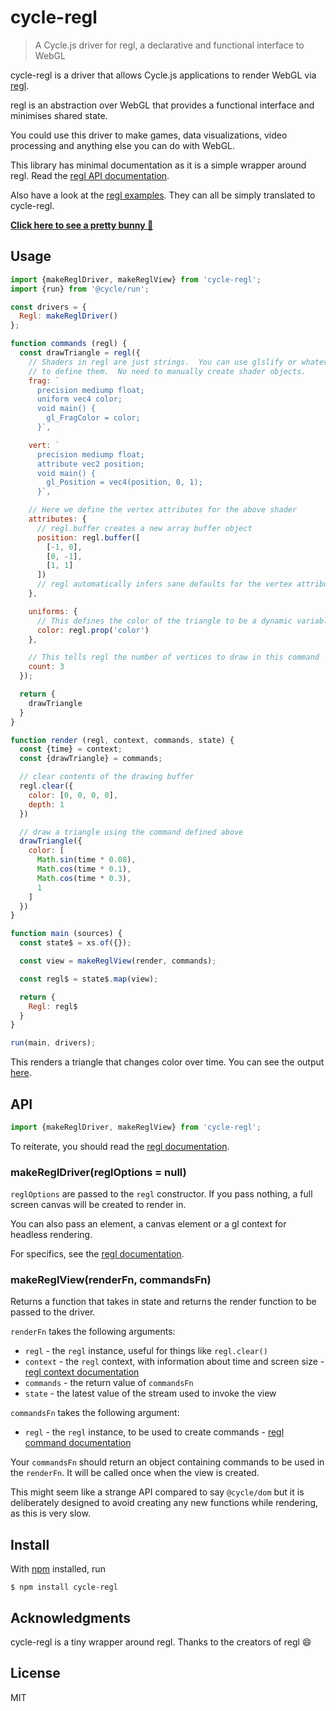 # cycle-regl

> A Cycle.js driver for regl, a declarative and functional interface to WebGL

cycle-regl is a driver that allows Cycle.js applications to render WebGL via [regl](https://github.com/regl-project/regl).

regl is an abstraction over WebGL that provides a functional interface and minimises shared state.

You could use this driver to make games, data visualizations, video processing and anything else you can do with WebGL.

This library has minimal documentation as it is a simple wrapper around regl. Read the [regl API documentation](https://github.com/regl-project/regl/blob/gh-pages/API.md).

Also have a look at the [regl examples](http://regl.party/examples). They can all be simply translated to cycle-regl.

**[Click here to see a pretty bunny 🐰](https://cyclejs-community.github.io/cycle-regl/)**

## Usage

```js
import {makeReglDriver, makeReglView} from 'cycle-regl';
import {run} from '@cycle/run';

const drivers = {
  Regl: makeReglDriver()
};

function commands (regl) {
  const drawTriangle = regl({
    // Shaders in regl are just strings.  You can use glslify or whatever you want
    // to define them.  No need to manually create shader objects.
    frag: `
      precision mediump float;
      uniform vec4 color;
      void main() {
        gl_FragColor = color;
      }`,

    vert: `
      precision mediump float;
      attribute vec2 position;
      void main() {
        gl_Position = vec4(position, 0, 1);
      }`,

    // Here we define the vertex attributes for the above shader
    attributes: {
      // regl.buffer creates a new array buffer object
      position: regl.buffer([
        [-1, 0],
        [0, -1],
        [1, 1]
      ])
      // regl automatically infers sane defaults for the vertex attribute pointers
    },

    uniforms: {
      // This defines the color of the triangle to be a dynamic variable
      color: regl.prop('color')
    },

    // This tells regl the number of vertices to draw in this command
    count: 3
  });

  return {
    drawTriangle
  }
}

function render (regl, context, commands, state) {
  const {time} = context;
  const {drawTriangle} = commands;

  // clear contents of the drawing buffer
  regl.clear({
    color: [0, 0, 0, 0],
    depth: 1
  })

  // draw a triangle using the command defined above
  drawTriangle({
    color: [
      Math.sin(time * 0.08),
      Math.cos(time * 0.1),
      Math.cos(time * 0.3),
      1
    ]
  })
}

function main (sources) {
  const state$ = xs.of({});

  const view = makeReglView(render, commands);

  const regl$ = state$.map(view);

  return {
    Regl: regl$
  }
}

run(main, drivers);
```

This renders a triangle that changes color over time. You can see the output [here](http://regl.party/examples/?basic).

## API

```js
import {makeReglDriver, makeReglView} from 'cycle-regl';
```
To reiterate, you should read the [regl documentation](https://github.com/regl-project/regl/blob/gh-pages/API.md).

### makeReglDriver(reglOptions = null)

`reglOptions` are passed to the `regl` constructor. If you pass nothing, a full screen canvas will be created to render in.

You can also pass an element, a canvas element or a gl context for headless rendering.

For specifics, see the [regl documentation](https://github.com/regl-project/regl/blob/gh-pages/API.md#quick-start).

### makeReglView(renderFn, commandsFn)

Returns a function that takes in state and returns the render function to be passed to the driver.

`renderFn` takes the following arguments:

- `regl` - the `regl` instance, useful for things like `regl.clear()`
- `context` - the `regl` context, with information about time and screen size - [regl context documentation](https://github.com/regl-project/regl/blob/gh-pages/API.md#context)
- `commands` - the return value of `commandsFn`
- `state` - the latest value of the stream used to invoke the view


`commandsFn` takes the following argument:
- `regl` - the `regl` instance, to be used to create commands - [regl command documentation](https://github.com/regl-project/regl/blob/gh-pages/API.md#command)

Your `commandsFn` should return an object containing commands to be used in the `renderFn`. It will be called once when the view is created.

This might seem like a strange API compared to say `@cycle/dom` but it is deliberately designed to avoid creating any new functions while rendering, as this is very slow.

## Install

With [npm](https://npmjs.org/) installed, run

```
$ npm install cycle-regl
```

## Acknowledgments

cycle-regl is a tiny wrapper around regl. Thanks to the creators of regl 😄

## License

MIT


